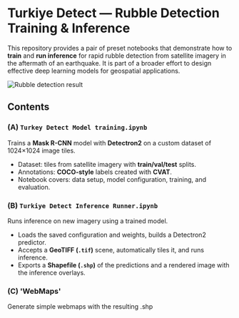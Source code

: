 
# Turkiye Detect — Rubble Detection Training & Inference
This repository provides a pair of preset notebooks that demonstrate how to **train** and **run inference** for rapid rubble detection from satellite imagery in the aftermath of an earthquake. It is part of a broader effort to design effective deep learning models for geospatial applications.

![Rubble detection result](tr1.png)

## Contents

### (A) `Turkey Detect Model training.ipynb`
Trains a **Mask R-CNN** model with **Detectron2** on a custom dataset of 1024×1024 image tiles.
- Dataset: tiles from satellite imagery with **train/val/test** splits.
- Annotations: **COCO-style** labels created with **CVAT**.
- Notebook covers: data setup, model configuration, training, and evaluation.

### (B) `Turkiye Detect Inference Runner.ipynb`
Runs inference on new imagery using a trained model.
- Loads the saved configuration and weights, builds a Detectron2 predictor.
- Accepts a **GeoTIFF (`.tif`)** scene, automatically tiles it, and runs inference.
- Exports a **Shapefile (`.shp`)** of the predictions and a rendered image with the inference overlays.


### (C) 'WebMaps'
Generate simple webmaps with the resulting .shp

